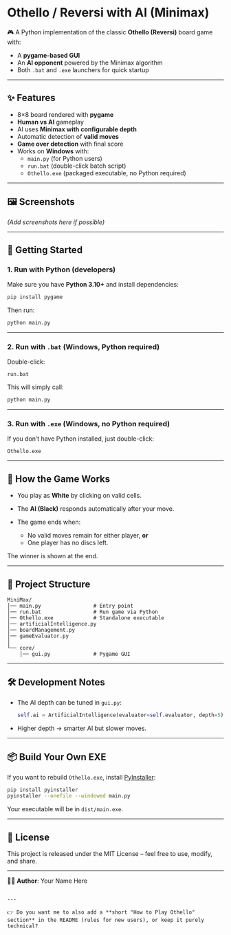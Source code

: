 # Othello / Reversi with AI (Minimax)

🎮 A Python implementation of the classic **Othello (Reversi)** board game with:
- A **pygame-based GUI**
- An **AI opponent** powered by the Minimax algorithm
- Both `.bat` and `.exe` launchers for quick startup

---

## ✨ Features
- 8×8 board rendered with **pygame**
- **Human vs AI** gameplay
- AI uses **Minimax with configurable depth**
- Automatic detection of **valid moves**
- **Game over detection** with final score
- Works on **Windows** with:
  - `main.py` (for Python users)
  - `run.bat` (double-click batch script)
  - `Othello.exe` (packaged executable, no Python required)

---

## 🖼️ Screenshots

*(Add screenshots here if possible)*

---

## 🚀 Getting Started

### 1. Run with Python (developers)
Make sure you have **Python 3.10+** and install dependencies:

```bash
pip install pygame
````

Then run:

```bash
python main.py
```

---

### 2. Run with `.bat` (Windows, Python required)

Double-click:

```
run.bat
```

This will simply call:

```bat
python main.py
```

---

### 3. Run with `.exe` (Windows, no Python required)

If you don’t have Python installed, just double-click:

```
Othello.exe
```

---

## 🧠 How the Game Works

* You play as **White** by clicking on valid cells.
* The **AI (Black)** responds automatically after your move.
* The game ends when:

  * No valid moves remain for either player, **or**
  * One player has no discs left.

The winner is shown at the end.

---

## 📂 Project Structure

```
MiniMax/
│── main.py                 # Entry point
│── run.bat                 # Run game via Python
│── Othello.exe             # Standalone executable
│── artificialIntelligence.py
│── boardManagement.py
│── gameEvaluator.py
│
└── core/
    │── gui.py              # Pygame GUI
```

---

## 🛠️ Development Notes

* The AI depth can be tuned in `gui.py`:

  ```python
  self.ai = ArtificialIntelligence(evaluator=self.evaluator, depth=5)
  ```
* Higher depth → smarter AI but slower moves.

---

## 📦 Build Your Own EXE

If you want to rebuild `Othello.exe`, install [PyInstaller](https://www.pyinstaller.org/):

```bash
pip install pyinstaller
pyinstaller --onefile --windowed main.py
```

Your executable will be in `dist/main.exe`.

---

## 📜 License

This project is released under the MIT License – feel free to use, modify, and share.

---

👨‍💻 **Author**: Your Name Here

```

---

👉 Do you want me to also add a **short "How to Play Othello" section** in the README (rules for new users), or keep it purely technical?
```
